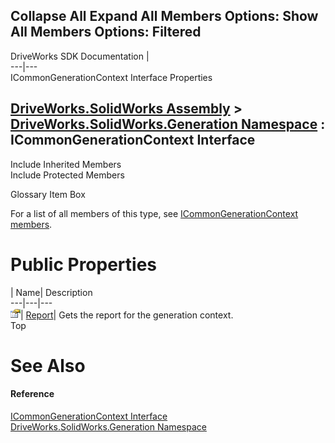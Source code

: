 Collapse All Expand All Members Options: Show All  Members Options: Filtered   
---  
DriveWorks SDK Documentation  |   
---|---  
ICommonGenerationContext Interface Properties   
  
[DriveWorks.SolidWorks Assembly](topic13342.md) > [DriveWorks.SolidWorks.Generation Namespace](topic15094.md) : ICommonGenerationContext Interface  
---  
  
Include Inherited Members    
Include Protected Members    


Glossary Item Box

For a list of all members of this type, see [ICommonGenerationContext members](topic15097.md).

# Public Properties

| Name| Description  
---|---|---  
![ Property](dotnetimages/Property.gif)| [Report](topic15101.md)| Gets the report for the generation context.   
Top

# See Also

#### Reference

[ICommonGenerationContext Interface](topic15096.md)   
[DriveWorks.SolidWorks.Generation Namespace](topic15094.md)


